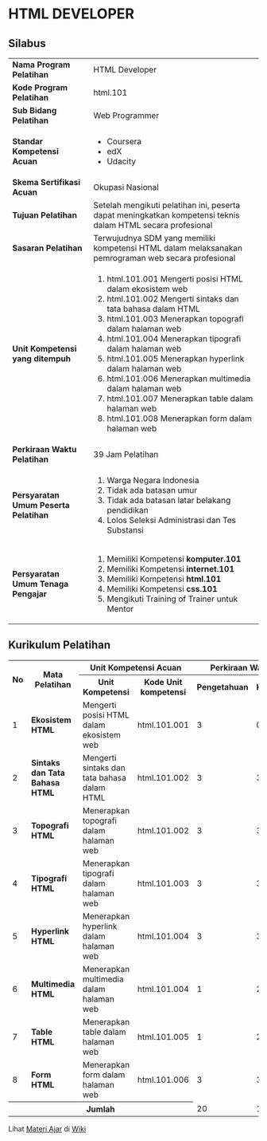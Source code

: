 <h1>HTML DEVELOPER</h1>

<h2>Silabus</h2>

<table>
  <tbody>
    <tr>
      <td><strong>Nama Program Pelatihan</strong></td>
      <td>HTML Developer</td>
    </tr>
    <tr>
      <td><strong>Kode Program Pelatihan</strong></td>
      <td>html.101</td>
    </tr>
    <tr>
      <td><strong>Sub Bidang Pelatihan</strong></td>
      <td>Web Programmer</td>
    </tr>
    <tr>
      <td><strong>Standar Kompetensi Acuan</strong></td>
      <td>
        <ul>
          <li>Coursera</li>
          <li>edX</li>
          <li>Udacity</li>
        </ul>
      </td>
    </tr>
    <tr>
      <td><strong>Skema Sertifikasi Acuan</strong></td>
      <td>Okupasi Nasional</td>
    </tr>
    <tr>
      <td><strong>Tujuan Pelatihan</strong></td>
      <td>Setelah mengikuti pelatihan ini, peserta dapat meningkatkan kompetensi teknis dalam HTML secara profesional</td>
    </tr>
    <tr>
      <td><strong>Sasaran Pelatihan</strong></td>
      <td>Terwujudnya SDM yang memiliki kompetensi HTML dalam melaksanakan pemrograman web secara profesional</td>
    </tr>
    <tr>
      <td><strong>Unit Kompetensi yang ditempuh</strong></td>
      <td>
        <ol>
          <li>html.101.001 Mengerti posisi HTML dalam ekosistem web</li>
          <li>html.101.002 Mengerti sintaks dan tata bahasa dalam HTML</li>
          <li>html.101.003 Menerapkan topografi dalam halaman web</li>
          <li>html.101.004 Menerapkan tipografi dalam halaman web</li>
          <li>html.101.005 Menerapkan hyperlink dalam halaman web</li>
          <li>html.101.006 Menerapkan multimedia dalam halaman web</li>
          <li>html.101.007 Menerapkan table dalam halaman web</li>
          <li>html.101.008 Menerapkan form dalam halaman web</li>
        </ol>
      </td>
    </tr>
    <tr>
      <td><strong>Perkiraan Waktu Pelatihan</th>
      <td>39 Jam Pelatihan</td>
    </tr>
    <tr>
      <td><strong>Persyaratan Umum Peserta Pelatihan</strong></td>
      <td>
        <ol>
          <li>Warga Negara Indonesia</li>
          <li>Tidak ada batasan umur</li>
          <li>Tidak ada batasan latar belakang pendidikan</li>
          <li>Lolos Seleksi Administrasi dan Tes Substansi</li>
        </ol>
      </td>
    </tr>
    <tr>
      <td><strong>Persyaratan Umum Tenaga Pengajar</strong></td>
      <td>
        <ol>
          <li>Memiliki Kompetensi <strong>komputer.101</strong></li>
          <li>Memiliki Kompetensi <strong>internet.101</strong></li>
          <li>Memiliki Kompetensi <strong>html.101</strong></li>
          <li>Memiliki Kompetensi <strong>css.101</strong></li>
          <li>Mengikuti Training of Trainer untuk Mentor</li>
        </ol>
      </td>
    </tr>
  </tbody>
</table>

<h2>Kurikulum Pelatihan</h2>

<table>
  <tr>
    <th rowspan="2">No</th>
    <th rowspan="2">Mata Pelatihan</th>
    <th colspan="2">Unit Kompetensi Acuan</th>
    <th colspan="3">Perkiraan Waktu Pelatihan (JP)</th>
  </tr>
  <tr>
    <th>Unit Kompetensi</th>
    <th>Kode Unit kompetensi</th>
    <th>Pengetahuan</th>
    <th>Keterampilan</th>
    <th>Jumlah</th>
  </tr>
  <tr>
    <td>1</td>
    <td><strong>Ekosistem HTML</strong></td>
    <td>Mengerti posisi HTML dalam ekosistem web</td>
    <td>html.101.001</td>
    <td>3</td>
    <td>0</td>
    <td>3</td>
  </tr>
  <tr>
    <td>2</td>
    <td><strong>Sintaks dan Tata Bahasa HTML</strong></td>
    <td>Mengerti sintaks dan tata bahasa dalam HTML</td>
    <td>html.101.002</td>
    <td>3</td>
    <td>3</td>
    <td>6</td>
  </tr>
  <tr>
    <td>3</td>
    <td><strong>Topografi HTML</strong></td>
    <td>Menerapkan topografi dalam halaman web</td>
    <td>html.101.002</td>
    <td>3</td>
    <td>3</td>
    <td>6</td>
  </tr>
  <tr>
    <td>4</td>
    <td><strong>Tipografi HTML</strong></td>
    <td>Menerapkan tipografi dalam halaman web </td>
    <td>html.101.003</td>
    <td>3</td>
    <td>3</td>
    <td>6</td>
  </tr>
  <tr>
    <td>5</td>
    <td><strong>Hyperlink HTML</strong></td>
    <td>Menerapkan hyperlink dalam halaman web</td>
    <td>html.101.004</td>
    <td>3</td>
    <td>3</td>
    <td>6</td>
  </tr>
  <tr>
    <td>6</td>
    <td><strong>Multimedia HTML</strong></td>
    <td>Menerapkan multimedia dalam halaman web</td>
    <td>html.101.004</td>
    <td>1</td>
    <td>2</td>
    <td>3</td>
  </tr>
  <tr>
    <td>7</td>
    <td><strong>Table HTML</strong></td>
    <td>Menerapkan table dalam halaman web</td>
    <td>html.101.005</td>
    <td>1</td>
    <td>2</td>
    <td>3</td>
  </tr>
  <tr>
    <td>8</td>
    <td><strong>Form HTML</strong></td>
    <td>Menerapkan form dalam halaman web</td>
    <td>html.101.006</td>
    <td>3</td>
    <td>3</td>
    <td>6</td>
  </tr>
  <tr>
    <th colspan="4">Jumlah</th>
    <td>20</td>
    <td>19</td>
    <td>39</td>
  </tr>
</table>

Lihat [Materi Ajar](https://github.com/kollaacademy/curriculum-html/wiki) di [Wiki](https://github.com/kollaacademy/curriculum-html/wiki)
